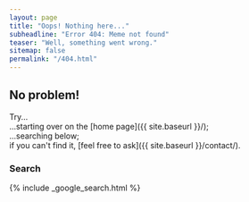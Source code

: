 ```yaml
---
layout: page
title: "Oops! Nothing here..."
subheadline: "Error 404: Meme not found"
teaser: "Well, something went wrong."
sitemap: false
permalink: "/404.html"
---
```

## No problem!

Try...  
...starting over on the [home page]({{ site.baseurl }}/);  
...searching below;  
if you can't find it, [feel free to ask]({{ site.baseurl }}/contact/).

### Search

{% include _google_search.html %}
